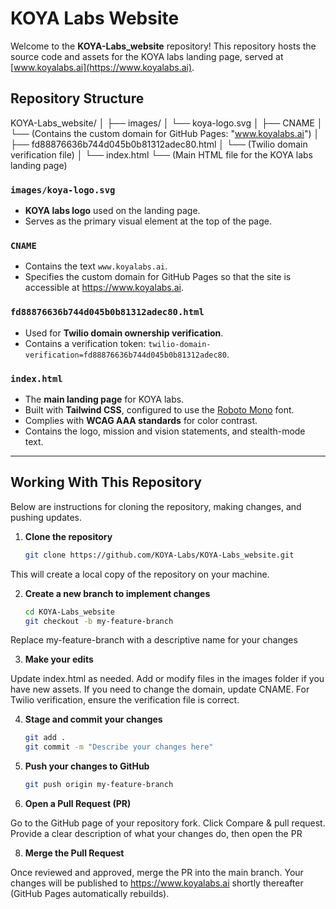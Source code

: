 # KOYA Labs Website

Welcome to the **KOYA-Labs_website** repository! This repository hosts the source code and assets for the KOYA labs landing page, served at [www.koyalabs.ai](https://www.koyalabs.ai).

## Repository Structure

KOYA-Labs_website/ │ ├── images/ │ └── koya-logo.svg │ ├── CNAME │ └── (Contains the custom domain for GitHub Pages: "www.koyalabs.ai") │ ├── fd88876636b744d045b0b81312adec80.html │ └── (Twilio domain verification file) │ └── index.html └── (Main HTML file for the KOYA labs landing page)


### `images/koya-logo.svg`
- **KOYA labs logo** used on the landing page. 
- Serves as the primary visual element at the top of the page.

### `CNAME`
- Contains the text `www.koyalabs.ai`.
- Specifies the custom domain for GitHub Pages so that the site is accessible at https://www.koyalabs.ai.

### `fd88876636b744d045b0b81312adec80.html`
- Used for **Twilio domain ownership verification**.
- Contains a verification token: `twilio-domain-verification=fd88876636b744d045b0b81312adec80`.

### `index.html`
- The **main landing page** for KOYA labs.
- Built with **Tailwind CSS**, configured to use the [Roboto Mono](https://fonts.google.com/specimen/Roboto+Mono) font. 
- Complies with **WCAG AAA standards** for color contrast.
- Contains the logo, mission and vision statements, and stealth-mode text.

---

## Working With This Repository

Below are instructions for cloning the repository, making changes, and pushing updates.

1. **Clone the repository**

   ```bash
   git clone https://github.com/KOYA-Labs/KOYA-Labs_website.git

This will create a local copy of the repository on your machine.

2. **Create a new branch to implement changes**

   ```bash
   cd KOYA-Labs_website
   git checkout -b my-feature-branch

Replace my-feature-branch with a descriptive name for your changes

3. **Make your edits**

Update index.html as needed.
Add or modify files in the images folder if you have new assets.
If you need to change the domain, update CNAME.
For Twilio verification, ensure the verification file is correct.

4. **Stage and commit your changes**

   ```bash
   git add .
   git commit -m "Describe your changes here"

5. **Push your changes to GitHub**

   ```bash
   git push origin my-feature-branch

7. **Open a Pull Request (PR)**

Go to the GitHub page of your repository fork.
Click Compare & pull request.
Provide a clear description of what your changes do, then open the PR

8. **Merge the Pull Request**

Once reviewed and approved, merge the PR into the main branch.
Your changes will be published to https://www.koyalabs.ai shortly thereafter (GitHub Pages automatically rebuilds).
